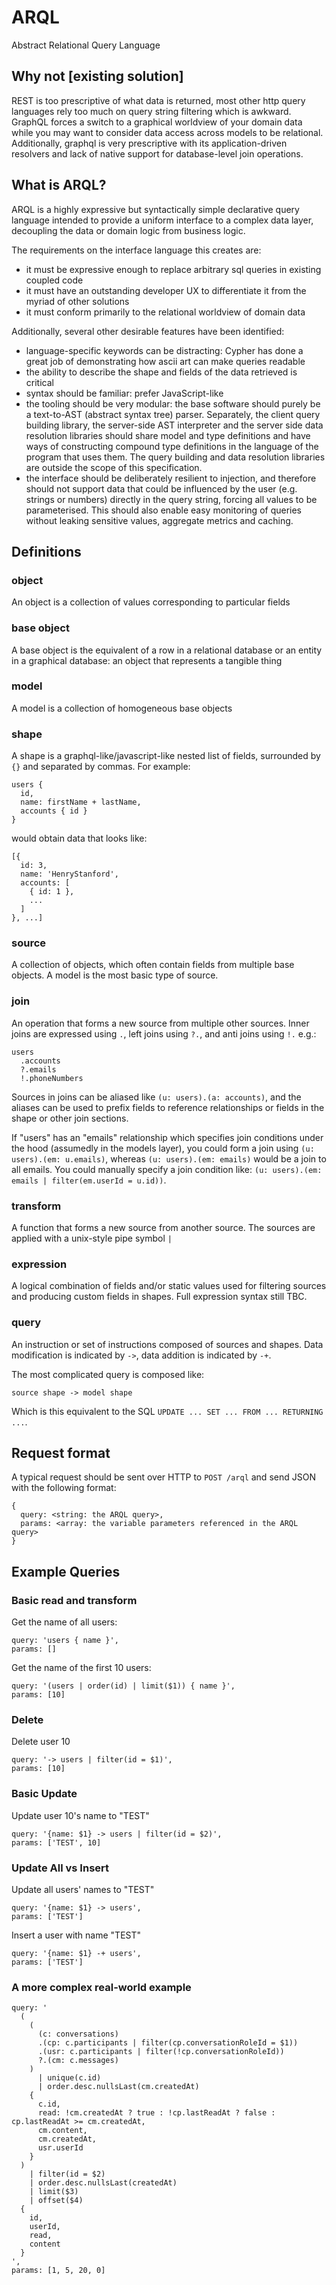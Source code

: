 # ARQL

Abstract Relational Query Language

## Why not [existing solution]

REST is too prescriptive of what data is returned, most other http query languages rely too much on query string filtering which is awkward. GraphQL forces a switch to a graphical worldview of your domain data while you may want to consider data access across models to be relational. Additionally, graphql is very prescriptive with its application-driven resolvers and lack of native support for database-level join operations.

## What is ARQL?

ARQL is a highly expressive but syntactically simple declarative query language intended to provide a uniform interface to a complex data layer,
decoupling the data or domain logic from business logic.

The requirements on the interface language this creates are:

- it must be expressive enough to replace arbitrary sql queries in existing coupled code
- it must have an outstanding developer UX to differentiate it from the myriad of other solutions
- it must conform primarily to the relational worldview of domain data

Additionally, several other desirable features have been identified:

- language-specific keywords can be distracting: Cypher has done a great job of demonstrating how ascii art can make queries readable
- the ability to describe the shape and fields of the data retrieved is critical
- syntax should be familiar: prefer JavaScript-like
- the tooling should be very modular: the base software should purely be a text-to-AST (abstract syntax tree) parser. Separately, the client query building library, the server-side AST interpreter and the server side data resolution libraries should share model and type definitions and have ways of constructing compound type definitions in the language of the program that uses them. The query building and data resolution libraries are outside the scope of this specification.
- the interface should be deliberately resilient to injection, and therefore should not support data that could be influenced by the user (e.g. strings or numbers) directly in the query string, forcing all values to be parameterised. This should also enable easy monitoring of queries without leaking sensitive values, aggregate metrics and caching.

## Definitions

### object

An object is a collection of values corresponding to particular fields

### base object

A base object is the equivalent of a row in a relational database or an entity in a graphical database: an object that represents a tangible thing

### model

A model is a collection of homogeneous base objects

### shape

A shape is a graphql-like/javascript-like nested list of fields, surrounded by `{}` and separated by commas. For example:

```
users {
  id,
  name: firstName + lastName,
  accounts { id }
}
```

would obtain data that looks like:

```
[{
  id: 3,
  name: 'HenryStanford',
  accounts: [
    { id: 1 },
    ...
  ]
}, ...]
```

### source

A collection of objects, which often contain fields from multiple base objects. A model is the most basic type of source.

### join

An operation that forms a new source from multiple other sources. Inner joins are expressed using `.`, left joins using `?.`, and anti joins using `!.` e.g.:

```
users
  .accounts
  ?.emails
  !.phoneNumbers
```

Sources in joins can be aliased like `(u: users).(a: accounts)`, and the aliases can be used to prefix fields to reference relationships or fields in the shape or other join sections.

If "users" has an "emails" relationship which specifies join conditions under the hood (assumedly in the models layer), you could form a join using `(u: users).(em: u.emails)`, whereas `(u: users).(em: emails)` would be a join to all emails. You could manually specify a join condition like: `(u: users).(em: emails | filter(em.userId = u.id))`.

### transform

A function that forms a new source from another source. The sources are applied with a unix-style pipe symbol `|`

### expression

A logical combination of fields and/or static values used for filtering sources and producing custom fields in shapes. Full expression syntax still TBC.

### query

An instruction or set of instructions composed of sources and shapes. Data modification is indicated by `->`, data addition is indicated by `-+`.

The most complicated query is composed like:

```
source shape -> model shape
```

Which is this equivalent to the SQL `UPDATE ... SET ... FROM ... RETURNING ...`.

## Request format

A typical request should be sent over HTTP to `POST /arql` and send JSON with the following format:

```
{
  query: <string: the ARQL query>,
  params: <array: the variable parameters referenced in the ARQL query>
}
```

## Example Queries

### Basic read and transform

Get the name of all users:

```
query: 'users { name }',
params: []
```

Get the name of the first 10 users:

```
query: '(users | order(id) | limit($1)) { name }',
params: [10]
```

### Delete

Delete user 10

```
query: '-> users | filter(id = $1)',
params: [10]
```

### Basic Update

Update user 10's name to "TEST"

```
query: '{name: $1} -> users | filter(id = $2)',
params: ['TEST', 10]
```

### Update All vs Insert

Update all users' names to "TEST"

```
query: '{name: $1} -> users',
params: ['TEST']
```

Insert a user with name "TEST"

```
query: '{name: $1} -+ users',
params: ['TEST']
```

### A more complex real-world example

```
query: '
  (
    (
      (c: conversations)
      .(cp: c.participants | filter(cp.conversationRoleId = $1))
      .(usr: c.participants | filter(!cp.conversationRoleId))
      ?.(cm: c.messages)
    )
      | unique(c.id)
      | order.desc.nullsLast(cm.createdAt)
    {
      c.id,
      read: !cm.createdAt ? true : !cp.lastReadAt ? false : cp.lastReadAt >= cm.createdAt,
      cm.content,
      cm.createdAt,
      usr.userId
    }
  )
    | filter(id = $2)
    | order.desc.nullsLast(createdAt)
    | limit($3)
    | offset($4)
  {
    id,
    userId,
    read,
    content
  }
',
params: [1, 5, 20, 0]
```
